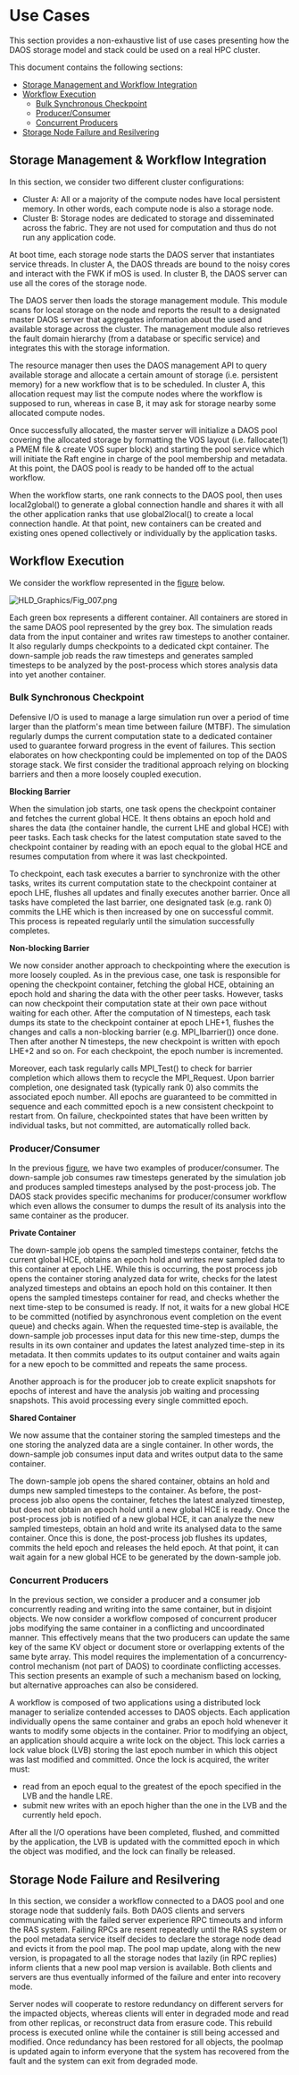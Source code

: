 # Use Cases

This section provides a non-exhaustive list of use cases presenting how the DAOS storage model and stack could be used on a real HPC cluster.

This document contains the following sections:

- <a href="#61">Storage Management and Workflow Integration</a>
- <a href="#62">Workflow Execution</a>
    -  <a href="#63">Bulk Synchronous Checkpoint</a>
    - <a href="#64">Producer/Consumer</a>
    - <a href="#65">Concurrent Producers</a>
- <a href="#66">Storage Node Failure and Resilvering</a>
   
<a id="61"></a>

## Storage Management & Workflow Integration

In this section, we consider two different cluster configurations:

* Cluster A: All or a majority of the compute nodes have local persistent memory. In other words, each compute node is also a storage node.
* Cluster B: Storage nodes are dedicated to storage and disseminated across the fabric. They are not used for computation and thus do not run any application code.

At boot time, each storage node starts the DAOS server that instantiates service threads. In cluster A, the DAOS threads are bound to the noisy cores and interact with the FWK if mOS is used. In cluster B, the DAOS server can use all the cores of the storage node.

The DAOS server then loads the storage management module. This module scans for local storage on the node and reports the result to a designated master DAOS server that aggregates information about the used and available storage across the cluster. The management module also retrieves the fault domain hierarchy (from a database or specific service) and integrates this with the storage information. 

The resource manager then uses the DAOS management API to query available storage and allocate a certain amount of storage (i.e. persistent memory) for a new workflow that is to be scheduled. In cluster A, this allocation request may list the compute nodes where the workflow is supposed to run, whereas in case B, it may ask for storage nearby some allocated compute nodes.

Once successfully allocated, the master server will initialize a DAOS pool covering the allocated storage by formatting the VOS layout (i.e. fallocate(1) a PMEM file & create VOS super block) and starting the pool service which will initiate the Raft engine in charge of the pool membership and metadata. At this point, the DAOS pool is ready to be handed off to the actual workflow.

When the workflow starts, one rank connects to the DAOS pool, then uses local2global() to generate a global connection handle and shares it with all the other application ranks that use global2local() to create a local connection handle. At that point, new containers can be created and existing ones opened collectively or individually by the application tasks.

<a id="61"></a>

## Workflow Execution

We consider the workflow represented in the <a href="#6a">figure</a> below.

<a id="6a"></a>
![HLD_Graphics/Fig_007.png](HLD_Graphics/Fig_007.png "Example of a Scientific Workflow")

Each green box represents a different container. All containers are stored in the same DAOS pool represented by the grey box. The simulation reads data from the input container and writes raw timesteps to another container. It also regularly dumps checkpoints to a dedicated ckpt container. The down-sample job reads the raw timesteps and generates sampled timesteps to be analyzed by the post-process which stores analysis data into yet another container.

<a id="62"></a>

### Bulk Synchronous Checkpoint

Defensive I/O is used to manage a large simulation run over a period of time larger than the platform's mean time between failure (MTBF). The simulation regularly dumps the current computation state to a dedicated container used to guarantee forward progress in the event of failures. This section elaborates on how checkponting could be implemented on top of the DAOS storage stack. We first consider the traditional approach relying on blocking barriers and then a more loosely coupled execution.

<b>Blocking Barrier</b>

When the simulation job starts, one task opens the checkpoint container and fetches the current global HCE. It thens obtains an epoch hold and shares the data (the container handle, the current LHE and global HCE) with peer tasks. Each task checks for the latest computation state saved to the checkpoint container by reading with an epoch equal to the global HCE and resumes computation from where it was last checkpointed.

To checkpoint, each task executes a barrier to synchronize with the other tasks, writes its current computation state to the checkpoint container at epoch LHE, flushes all updates and finally executes another barrier. Once all tasks have completed the last barrier, one designated task (e.g. rank 0) commits the LHE which is then increased by one on successful commit. This process is repeated regularly until the simulation successfully completes.

<b>Non-blocking Barrier</b>

We now consider another approach to checkpointing where the execution is more loosely coupled. As in the previous case, one task is responsible for opening the checkpoint container, fetching the global HCE, obtaining an epoch hold and sharing the data with the other peer tasks. However, tasks can now checkpoint their computation state at their own pace without waiting for each other. After the computation of N timesteps, each task dumps its state to the checkpoint container at epoch LHE+1, flushes the changes and calls a non-blocking barrier (e.g. MPI_Ibarrier()) once done. Then after another N timesteps, the new checkpoint is written with epoch LHE+2 and so on. For each checkpoint, the epoch number is incremented.

Moreover, each task regularly calls MPI_Test() to check for barrier completion which allows them to recycle the MPI_Request. Upon barrier completion, one designated task (typically rank 0) also commits the associated epoch number. All epochs are guaranteed to be committed in sequence and each committed epoch is a new consistent checkpoint to restart from. On failure, checkpointed states that have been written by individual tasks, but not committed, are automatically rolled back.

<a id="63"></a>

### Producer/Consumer

In the previous <a href="6a">figure</a>, we have two examples of producer/consumer. The down-sample job consumes raw timesteps generated by the simulation job and produces sampled timesteps analysed by the post-process job. The DAOS stack provides specific mechanims for producer/consumer workflow which even allows the consumer to dumps the result of its analysis into the same container as the producer. 

<b>Private Container</b>

The down-sample job opens the sampled timesteps container, fetchs the current global HCE, obtains an epoch hold and writes new sampled data to this container at epoch LHE. While this is occurring, the post process job opens the container storing analyzed data for write, checks for the latest analyzed timesteps and obtains an epoch hold on this container. It then opens the sampled timesteps container for read, and checks whether the next time-step to be consumed is ready. If not, it waits for a new global HCE to be committed (notified by asynchronous event completion on the event queue) and checks again. When the requested time-step is available, the down-sample job processes input data for this new time-step, dumps the results in its own container and updates the latest analyzed time-step in its metadata. It then commits updates to its output container and waits again for a new epoch to be committed and repeats the same process.

Another approach is for the producer job to create explicit snapshots for epochs of interest and have the analysis job waiting and processing snapshots. This avoid processing every single committed epoch.

<b>Shared Container</b>

We now assume that the container storing the sampled timesteps and the one storing the analyzed data are a single container. In other words, the down-sample job consumes input data and writes output data to the same container.

The down-sample job opens the shared container, obtains an hold and dumps new sampled timesteps to the container. As before, the post-process job also opens the container, fetches the latest analyzed timestep, but does not obtain an epoch hold until a new global HCE is ready. Once the post-process job is notified of a new global HCE, it can analyze the new sampled timesteps, obtain an hold and write its analysed data to the same container. Once this is done, the post-process job flushes its updates, commits the held epoch and releases the held epoch. At that point, it can wait again for a new global HCE to be generated by the down-sample job.

<a id="63"></a>

### Concurrent Producers

In the previous section, we consider a producer and a consumer job concurrently reading and writing into the same container, but in disjoint objects. We now consider a workflow composed of concurrent producer jobs modifying the same container in a conflicting and uncoordinated manner. This effectively means that the two producers can update the same key of the same KV object or document store or overlapping extents of the same byte array. This model requires the implementation of a concurrency-control mechanism (not part of DAOS) to coordinate conflicting accesses. This section presents an example of such a mechanism based on locking, but alternative approaches can also be considered.

A workflow is composed of two applications using a distributed lock manager to serialize contended accesses to DAOS objects. Each application individually opens the same container and grabs an epoch hold whenever it wants to modify some objects in the container. Prior to modifying an object, an application should acquire a write lock on the object. This lock carries a lock value block (LVB) storing the last epoch number in which this object was last modified and committed. Once the lock is acquired, the writer must:

* read from an epoch equal to the greatest of the epoch specified in the LVB and the handle LRE.
* submit new writes with an epoch higher than the one in the LVB and the currently held epoch.

After all the I/O operations have been completed, flushed, and committed by the application, the LVB is updated with the committed epoch in which the object was modified, and the lock can finally be released.

<a id="63"></a>

## Storage Node Failure and Resilvering

In this section, we consider a workflow connected to a DAOS pool and one storage node that suddenly fails. Both DAOS clients and servers communicating with the failed server experience RPC timeouts and inform the RAS system. Failing RPCs are resent repeatedly until the RAS system or the pool metadata service itself decides to declare the storage node dead and evicts it from the pool map. The pool map update, along with the new version, is propagated to all the storage nodes that lazily (in RPC replies) inform clients that a new pool map version is available. Both clients and servers are thus eventually informed of the failure and enter into recovery mode.

Server nodes will cooperate to restore redundancy on different servers for the impacted objects, whereas clients will enter in degraded mode and read from other replicas, or reconstruct data from erasure code. This rebuild process is executed online while the container is still being accessed and modified. Once redundancy has been restored for all objects, the poolmap is updated again to inform everyone that the system has recovered from the fault and the system can exit from degraded mode.
   